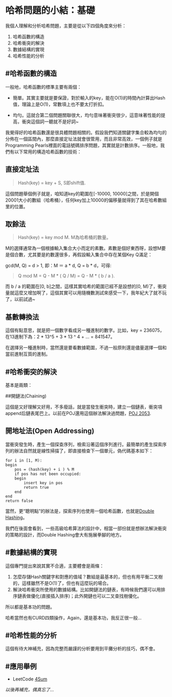哈希問題的小結：基礎
====
我個人理解和分析哈希問題，主要是從以下四個角度來分析：

 1. 哈希函數的構造
 2. 哈希衝突的解決
 3. 數據結構的實現
 4. 哈希性能的分析

#哈希函數的構造
----
一般地，哈希函數的標準主要有兩個：

 - 簡單。其實主要就是要保證，對於輸入的key，能在O(1)的時間內計算出Hash值，理論上是O(1)，常數項上也不要太打折扣。

 - 均勻。這就合第二個問題關聯很大，均勻意味著衝突很少，這意味著性能的提高，衝突這個詞一聽就不是好詞~

我覺得好的哈希函數還是很具體問題相關的。假設我們知道關鍵字集合較為均勻的分佈在一個區間內，那麼直接定址法就會很管用，而且非常高效，一個例子就是Programming Pearls裡面的電話號碼排序問題，其實就是計數排序。一般地，我們有以下常用的構造哈希函數的技術：

## 直接定址法

> Hash(key) = key + S, S即shift值.

這個問題舉個例子就是，咱知道key的範圍在[-10000, 10000]之間，於是開個20001大小的數組（哈希桶），任何key加上10000的偏移量就得到了其在哈希數組里的位置。

## 取餘法

> Hash(key) = key mod M. M為哈希桶的數量。

M的選擇通常為一個根據輸入集合大小而定的素數。素數是個好東西呀，設想M要是個合數，尤其要是約數還很多，再假設輸入集合中存在某個Key Q滿足：

gcd(M, Q) = d > 1, 即：M ＝ a * d, Q = b * d，可得:

> Q mod M = Q - M * ( Q / M) =  Q - M * ( b / a ).

而 b / a 的範圍在[0, b]之間，這樣其實哈希的範圍已經不是設想的[0, M)了，衝突量就這麼又增加啊了，這個其實可以用隨機數測試來感受一下，我年紀大了就不玩了，以前試過~

## 基數轉換法

這個有點意思，就是把一個數字看成另一種進制的數字。比如，key = 236075，在13進制下為：2 * 13^5 + 3 * 13 ^ 4 + ... = 841547。

在選擇另一種進制時，當然還是要看數據範圍，不過一般原則還是儘量選擇一個和當前進制互質的進制。

#哈希衝突的解決
----
基本是兩類：

##開鏈法(Chaining)

這個是又好理解又好用，不多廢話，就是當發生衝突時，建立一個鏈表，衝突項append后鏈表尾巴上。以前在POJ還用這個辦法解決過問題，[POJ 2053](https://github.com/g7tianyi/my-acm-solutions/blob/master/poj/String/poj2503.cc).

## 開地址法(Open Addressing)

當衝突發生時，產生一個探查序列，檢索沿著這個序列進行。最簡單的產生探索序列的辦法自然就是線性掃描了，即直接檢查下一個單元，偽代碼基本如下：
```
for i in [1, M):
begin
    pos = (hash(key) + i ) % M
    if pos has not been occupied:
    begin
        insert key in pos
        return true
    end
end
return false
```

當然，更“聰明點”的辦法是，探索序列也使用一個哈希函數，也就是[Double Hashing](http://en.wikipedia.org/wiki/Double_hashing)。

我們在後面會看到，一些高級哈希算法的設計中，相當一部份就是想辦法解決衝突的策略的設計，而Double Hashing會大有施展拳腳的地方。

#數據結構的實現
----
這個專門提出來說其實不合適，主要體會是兩條：

1. 怎麼存儲Hash關鍵字和對應的值域？數組是最基本的，但也有用平衡二叉樹的，這樣雖然不是O(1)了，但也有這麼玩的場合。
2. 解決哈希衝突所使用的數據結構。比如開鏈法的鏈表，有時候我們還可以用排序鏈表做優化(直接插入排序)；此外開鏈也可以二叉查找樹優化。

所以都是基本功的問題。

哈希當然也有CURD四類操作，Again，還是基本功，我反正很一般...

#哈希性能的分析
----
這個有待大神補充，因為完整而嚴謹的分析要用到平攤分析的技巧，偶不會。

#應用舉例
----
- LeetCode [4Sum](https://github.com/g7tianyi/my-acm-solutions/blob/master/leetcode/4sum.cc)

*以後再補充，偶真忘了...*

